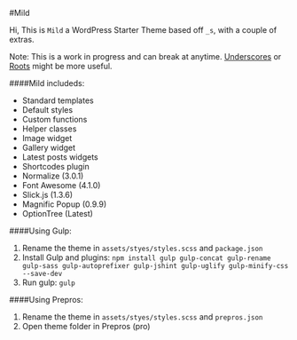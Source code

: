 #Mild

Hi, This is `Mild` a WordPress Starter Theme based off `_s`, with a couple of extras.

Note: This is a work in progress and can break at anytime. 
[Underscores](http://github.com/Automattic/_s) or [Roots](http://github.com/roots/roots) might be more useful.

####Mild includeds:
* Standard templates
* Default styles
* Custom functions
* Helper classes
* Image widget
* Gallery widget
* Latest posts widgets
* Shortcodes plugin
* Normalize (3.0.1)
* Font Awesome (4.1.0)
* Slick.js (1.3.6)
* Magnific Popup (0.9.9)
* OptionTree (Latest)

####Using Gulp:
1. Rename the theme in `assets/styes/styles.scss` and `package.json`
2. Install Gulp and plugins: `npm install gulp gulp-concat gulp-rename gulp-sass gulp-autoprefixer gulp-jshint gulp-uglify gulp-minify-css --save-dev`
3. Run gulp: `gulp`

####Using Prepros:
1. Rename the theme in `assets/styes/styles.scss` and `prepros.json`
2. Open theme folder in Prepros (pro)
